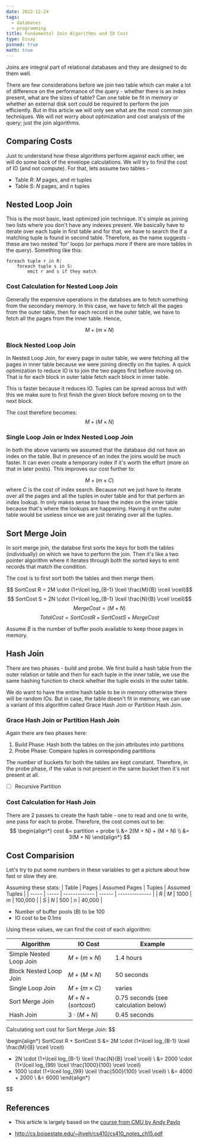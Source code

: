 ```yaml
---
date: 2022-12-24
tags:
  - databases
  - programming
title: Fundamental Join Algorithms and IO Cost
type: Essay
pinned: true
math: true
---
```


Joins are integral part of relational databases and they are designed to do
them well.

<!-- A precursor to this article is on how database finds something which you can
read here. Although not a pre-requisite, it's a good starter on how database
gives us results. -->

There are few considerations before we join two table which can make a lot of
difference on the performance of the query - whether there is an index present,
what are the sizes of table? Can one table be fit in memory or whether an
external disk sort could be required to perform the join efficiently. But
in this article we will only see what are the most common join techniques.
We will not worry about optimization and cost analysis of the query; just the
join algorithms.

## Comparing Costs

Just to understand how these algorithms perform against each other, we will do
some back of the envelope calculations. We will try to find the cost of IO (and
not compute).
For that, lets assume two tables -

* Table $R$: $M$ pages, and $m$ tuples
* Table $S$: $N$ pages, and $n$ tuples

## Nested Loop Join

This is the most basic, least optimized join technique. It's simple as joining
two lists where you don't have any indexes present. We basically have to
iterate over each tuple in first table and for that, we have to search the if
a matching tuple is found in second table. Therefore, as the name suggests -
these are two nested 'for' loops (or perhaps more if there are more tables
in the query). Something like this:

```plain
foreach tuple r in R:
    foreach tuple s in S:
        emit r and s if they match
```

### Cost Calculation for Nested Loop Join

Generally the expensive operations in the databses are to fetch something from
the secondary memory. In this case, we have to fetch all the pages from the
outer table, then for each record in the outer table, we have to fetch all the
pages from the inner table. Hence,

$$ M + (m \times N) $$

### Block Nested Loop Join

In Nested Loop Join, for every page in outer table, we were fetching all the
pages in inner table because we were joining directly on the tuples.
A quick optimization to reduce IO is to join the two
pages first before moving on. That is for each block in outer table fetch each
block in inner table.

This is faster because it reduces IO. Tuples can be spread across but with this
we make sure to first finish the given block before moving on to the next block.

The cost therefore becomes:
$$ M + (M \times N) $$

### Single Loop Join or Index Nested Loop Join

In both the above variants we assumed that the database did not have an index
on the table. But in presence of an index the joins would be much faster.
It can even create a temporary index if it's worth the effort (more on that in
later posts). This improves our cost further to:

$$ M + (m \times C) $$
where $C$ is the cost of index search. Because not we just have to iterate over
all the pages and all the tuples in outer table and for that perform an index
lookup. In only makes sense to have the index on the inner table because that's
where the lookups are happening. Having it on the outer table would be useless
since we are just iterating over all the tuples.

## Sort Merge Join

In sort merge join, the databse first sorts the keys for both the tables
(individually) on which we have to perform the join. Then it's like a two
pointer algorithm where it iterates through both the sorted keys to emit
records that match the condition.

The cost is to first sort both the tables and then merge them.

$$ SortCost R = 2M \cdot (1+\lceil log_{B-1} \lceil \frac{M}{B} \rceil \rceil)$$
$$ SortCost S = 2N \cdot (1+\lceil log_{B-1} \lceil \frac{N}{B} \rceil \rceil)$$
$$ MergeCost = (M + N) $$
$$ Total Cost =  SortCost R + SortCost S + MergeCost $$

Assume $B$ is the number of buffer pools available to keep those pages in memory.

## Hash Join

There are two phases - build and probe. We first build a hash table from the
outer relation or table and then for each tuple in the inner table, we use the
same hashing function to check whether the tuple exists in the outer table.

We do want to have the entire hash table to be in memory otherwise there will
be random IOs. But in case, the table doesn't fit in memory, we can use a
variant of this algorithm called Grace Hash Join or Partition Hash Join.

### Grace Hash Join or Partition Hash Join

Again there are two phases here:

1. Build Phase: Hash both the tables on the join attributes into partitions
2. Probe Phase: Compare tuples in corresponding partitions

The number of buckets for both the tables are kept constant. Therefore, in the
probe phase, if the value is not present in the same bucket then it's not
present at all.

* [ ] Recursive Partition

### Cost Calculation for Hash Join

There are 2 passes to create the hash table - one to read and one to write, one
pass for each to probe. Therefore, the cost comes out to be:
$$
\begin{align*}
cost &= partition + probe \\
     &= 2(M + N) + (M + N) \\
     &= 3(M + N)
\end{align*}
$$

## Cost Comparision

Let's try to put some numbers in these variables to get a picture about how
fast or slow they are.

Assuming these stats:
| Table | Pages | Assumed Pages | Tuples | Assumed Tuples |
| ----- | ----- | ------------- | ------ | -------------- |
| $R$   | $M$   | 1000          | $m$    | 100,000        |
| $S$   | $N$   | 500           | $n$    | 40,000         |

* Number of buffer pools ($B$) to be 100
* IO cost to be 0.1ms

Using these values, we can find the cost of each algorithm:

| Algorithm | IO Cost | Example |
| --------- | ------- | ------- |
| Simple Nested Loop Join | $M + (m \times N)$ | 1.4 hours |
| Block Nested Loop Join | $M + (M \times N)$ | 50 seconds |
| Single Loop Join | $M + (m \times C)$ | varies |
| Sort Merge Join | $M + N + (sort cost)$ | 0.75 seconds (see calculation below) |
| Hash Join | $3 \cdot (M + N)$ | 0.45 seconds |

Calculating sort cost for Sort Merge Join:
$$

\begin{align*}
SortCost R + SortCost S
&= 2M \cdot (1+\lceil log_{B-1} \lceil \frac{M}{B} \rceil \rceil)
* 2N \cdot (1+\lceil log_{B-1} \lceil \frac{N}{B} \rceil \rceil) \\
&= 2000 \cdot (1+\lceil log_{99} \lceil \frac{1000}{100} \rceil \rceil)
* 1000 \cdot (1+\lceil log_{99} \lceil \frac{500}{100} \rceil \rceil) \\
&= 4000 + 2000 \\
&= 6000
\end{align*}

$$

## References

- This article is largely based on the [course from CMU by Andy Pavlo](https://15445.courses.cs.cmu.edu/fall2022/schedule.html)
* <http://cs.boisestate.edu/~jhyeh/cs410/cs410_notes_ch15.pdf>
